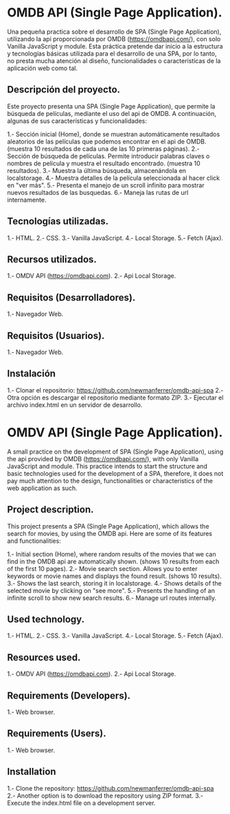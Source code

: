# OMDB API (Single Page Application).
Una pequeña practica sobre el desarrollo de SPA (Single Page Application), utilizando la api proporcionada por OMDB (https://omdbapi.com/), con solo Vanilla JavaScript y module. Esta práctica pretende dar inicio a la estructura y tecnologías básicas utilizada para el desarrollo de una SPA, por lo tanto, no presta mucha atención al diseño, funcionalidades o características de la aplicación web como tal.

## Descripción del proyecto.
Este proyecto presenta una SPA (Single Page Application), que permite la búsqueda de películas, mediante el uso del api de OMDB.
A continuación, algunas de sus características y funcionalidades:

1.- Sección inicial (Home), donde se muestran automáticamente resultados aleatorios de las películas que podemos encontrar en el api de OMDB. (muestra 10 resultados de cada una de las 10 primeras páginas).
2.- Sección de búsqueda de películas. Permite introducir palabras claves o nombres de película y muestra el resultado encontrado. (muestra 10 resultados).
3.- Muestra la última búsqueda, almacenándola en localstorage.
4.- Muestra detalles de la película seleccionada al hacer click en "ver más".
5.- Presenta el manejo de un scroll infinito para mostrar nuevos resultados de las busquedas. 
6.- Maneja las rutas de url internamente.

## Tecnologías utilizadas.
1.- HTML.
2.- CSS.
3.- Vanilla JavaScript.
4.- Local Storage.
5.- Fetch (Ajax).

## Recursos utilizados.
1.- OMDV API (https://omdbapi.com).
2.- Api Local Storage.

## Requisitos (Desarrolladores).
1.- Navegador Web.

## Requisitos (Usuarios).
1.- Navegador Web.

## Instalación
1.- Clonar el repositorio: https://github.com/newmanferrer/omdb-api-spa
2.- Otra opción es descargar el repositorio mediante formato ZIP.
3.- Ejecutar el archivo index.html en un servidor de desarrollo.



# OMDV API (Single Page Application).
A small practice on the development of SPA (Single Page Application), using the api provided by OMDB (https://omdbapi.com/), with only Vanilla JavaScript and module. This practice intends to start the structure and basic technologies used for the development of a SPA, therefore, it does not pay much attention to the design, functionalities or characteristics of the web application as such.

## Project description.
This project presents a SPA (Single Page Application), which allows the search for movies, by using the OMDB api.
Here are some of its features and functionalities:

1.- Initial section (Home), where random results of the movies that we can find in the OMDB api are automatically shown. (shows 10 results from each of the first 10 pages).
2.- Movie search section. Allows you to enter keywords or movie names and displays the found result. (shows 10 results).
3.- Shows the last search, storing it in localstorage.
4.- Shows details of the selected movie by clicking on "see more".
5.- Presents the handling of an infinite scroll to show new search results.
6.- Manage url routes internally.

## Used technology.
1.- HTML.
2.- CSS.
3.- Vanilla JavaScript.
4.- Local Storage.
5.- Fetch (Ajax).

## Resources used.
1.- OMDV API (https://omdbapi.com).
2.- Api Local Storage.

## Requirements (Developers).
1.- Web browser.

## Requirements (Users).
1.- Web browser.

## Installation
1.- Clone the repository: https://github.com/newmanferrer/omdb-api-spa
2.- Another option is to download the repository using ZIP format.
3.- Execute the index.html file on a development server.
